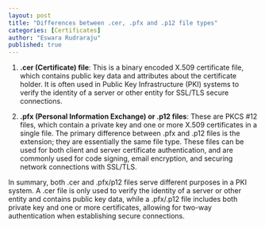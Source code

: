 ```yaml
---
layout: post
title: "Differences between .cer, .pfx and .p12 file types"
categories: [Certificates]
author: "Eswara Rudraraju"
published: true
---
```


1. **.cer (Certificate) file**: 
This is a binary encoded X.509 certificate file, which contains public key data and attributes about the certificate holder. It is often used in Public Key Infrastructure (PKI) systems to verify the identity of a server or other entity for SSL/TLS secure connections.

2. **.pfx (Personal Information Exchange) or .p12 files**: 
These are PKCS #12 files, which contain a private key and one or more X.509 certificates in a single file. The primary difference between .pfx and .p12 files is the extension; they are essentially the same file type. These files can be used for both client and server certificate authentication, and are commonly used for code signing, email encryption, and securing network connections with SSL/TLS.

In summary, both .cer and .pfx/p12 files serve different purposes in a PKI system. A .cer file is only used to verify the identity of a server or other entity and contains public key data, while a .pfx/.p12 file includes both private key and one or more certificates, allowing for two-way authentication when establishing secure connections.
